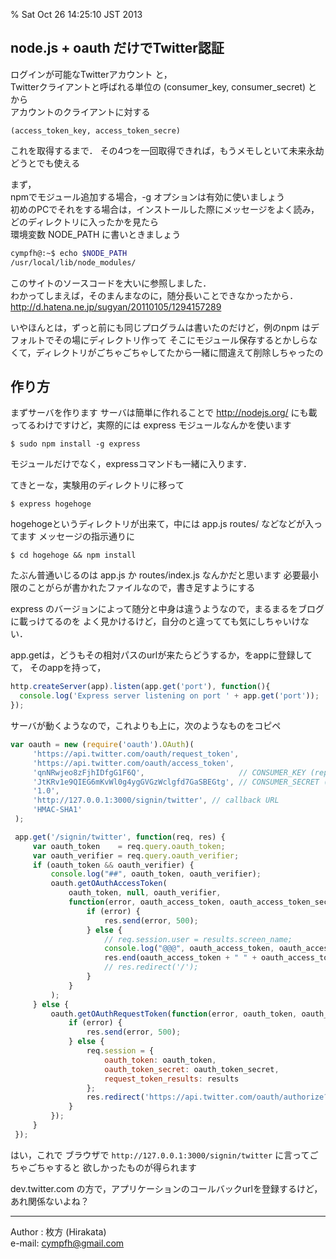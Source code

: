 % Sat Oct 26 14:25:10 JST 2013

## node.js + oauth だけでTwitter認証

ログインが可能なTwitterアカウント と，  
Twitterクライアントと呼ばれる単位の (consumer_key, consumer_secret) とから  
アカウントのクライアントに対する

    (access_token_key, access_token_secre)

これを取得するまで．
その4つを一回取得できれば，もうメモしといて未来永劫どうとでも使える

まず，  
npmでモジュール追加する場合，-g オプションは有効に使いましょう  
初めのPCでそれをする場合は，インストールした際にメッセージをよく読み，どのディレクトリに入ったかを見たら  
環境変数 NODE_PATH に書いときましょう

```bash
cympfh@:~$ echo $NODE_PATH
/usr/local/lib/node_modules/
```

このサイトのソースコードを大いに参照しました．  
わかってしまえば，そのまんまなのに，随分長いことできなかったから．  
http://d.hatena.ne.jp/sugyan/20110105/1294157289  

いやほんとは，ずっと前にも同じプログラムは書いたのだけど，例のnpm はデフォルトでその場にディレクトリ作って
そこにモジュール保存するとかしらなくて，ディレクトリがごちゃごちゃしてたから一緒に間違えて削除しちゃったの

## 作り方

まずサーバを作ります
サーバは簡単に作れることで
  http://nodejs.org/
にも載ってるわけですけど，実際的には express モジュールなんかを使います

```
$ sudo npm install -g express
```

モジュールだけでなく，expressコマンドも一緒に入ります．

てきとーな，実験用のディレクトリに移って

```
$ express hogehoge
```

hogehogeというディレクトリが出来て，中には app.js routes/ などなどが入ってます
メッセージの指示通りに

```
$ cd hogehoge && npm install
```

たぶん普通いじるのは app.js か routes/index.js なんかだと思います
必要最小限のことがらが書かれたファイルなので，書き足すようにする

express のバージョンによって随分と中身は違うようなので，まるまるをブログに載っけてるのを
よく見かけるけど，自分のと違ってても気にしちゃいけない．

app.getは，どうもその相対パスのurlが来たらどうするか，をappに登録してて，
そのappを持って，

```javascript
http.createServer(app).listen(app.get('port'), function(){
  console.log('Express server listening on port ' + app.get('port'));
});
```

サーバが動くようなので，これよりも上に，次のようなものをコピペ

```javascript
var oauth = new (require('oauth').OAuth)(
     'https://api.twitter.com/oauth/request_token',
     'https://api.twitter.com/oauth/access_token',
     'qnNRwjeo8zFjhIDfgG1F6Q',                     // CONSUMER_KEY (replace)
     'JtKRv1e9QIEG6mKvWl0g4ygGVGzWclgfd7GaSBEGtg', // CONSUMER_SECRET (replace)
     '1.0',
     'http://127.0.0.1:3000/signin/twitter', // callback URL
     'HMAC-SHA1'
 );

 app.get('/signin/twitter', function(req, res) {
     var oauth_token    = req.query.oauth_token;
     var oauth_verifier = req.query.oauth_verifier;
     if (oauth_token && oauth_verifier) {
         console.log("##", oauth_token, oauth_verifier);
         oauth.getOAuthAccessToken(
             oauth_token, null, oauth_verifier,
             function(error, oauth_access_token, oauth_access_token_secret, results) {
                 if (error) {
                     res.send(error, 500);
                 } else {
                     // req.session.user = results.screen_name;
                     console.log("@@@", oauth_access_token, oauth_access_token_secret);
                     res.end(oauth_access_token + " " + oauth_access_token_secret);
                     // res.redirect('/');
                 }
             }
         );
     } else {
         oauth.getOAuthRequestToken(function(error, oauth_token, oauth_token_secret, results) {
             if (error) {
                 res.send(error, 500);
             } else {
                 req.session = {
                     oauth_token: oauth_token,
                     oauth_token_secret: oauth_token_secret,
                     request_token_results: results
                 };
                 res.redirect('https://api.twitter.com/oauth/authorize?oauth_token=' + oauth_token);
             }
         });
     }
 });
```

はい，これで
ブラウザで `http://127.0.0.1:3000/signin/twitter` に言ってごちゃごちゃすると 欲しかったものが得られます

dev.twitter.com の方で，アプリケーションのコールバックurlを登録するけど，あれ関係ないよね？

---
Author : 枚方 (Hirakata)  
e-mail: cympfh@gmail.com
